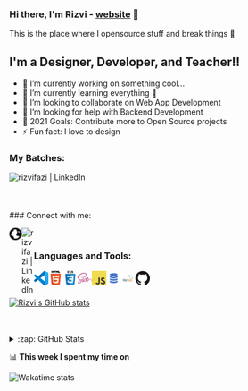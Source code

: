 ### Hi there, I'm Rizvi - [website] 👋

This is the place where I opensource stuff and break things 🤣

## I'm a Designer, Developer, and Teacher!!

- 🔭 I’m currently working on something cool...
- 🌱 I’m currently learning everything 🤣
- 👯 I’m looking to collaborate on Web App Development
- 🤔 I’m looking for help with Backend Development
- 🥅 2021 Goals: Contribute more to Open Source projects
- ⚡ Fun fact: I love to design


### My Batches:

[<img align="left" alt="rizvifazi | LinkedIn" width="150px" src="https://learn.microsoft.com/en-us/media/learn/certification/badges/microsoft-certified-fundamentals-badge.svg" />][AzureFund]

<br />
<br />
<br />
<br />
### Connect with me:

[<img align="left" alt="rizvifazi" width="22px" src="https://raw.githubusercontent.com/iconic/open-iconic/master/svg/globe.svg" />][website]
[<img align="left" alt="rizvifazi | LinkedIn" width="22px" src="https://cdn.jsdelivr.net/npm/simple-icons@v3/icons/linkedin.svg" />][linkedin]

<br />

### Languages and Tools:

<img align="left" alt="Visual Studio Code" width="26px" src="https://raw.githubusercontent.com/github/explore/80688e429a7d4ef2fca1e82350fe8e3517d3494d/topics/visual-studio-code/visual-studio-code.png" />
<img align="left" alt="HTML5" width="26px" src="https://raw.githubusercontent.com/github/explore/80688e429a7d4ef2fca1e82350fe8e3517d3494d/topics/html/html.png" />
<img align="left" alt="CSS3" width="26px" src="https://raw.githubusercontent.com/github/explore/80688e429a7d4ef2fca1e82350fe8e3517d3494d/topics/css/css.png" />
<img align="left" alt="Sass" width="26px" src="https://raw.githubusercontent.com/github/explore/80688e429a7d4ef2fca1e82350fe8e3517d3494d/topics/sass/sass.png" />
<img align="left" alt="JavaScript" width="26px" src="https://raw.githubusercontent.com/github/explore/80688e429a7d4ef2fca1e82350fe8e3517d3494d/topics/javascript/javascript.png" />
<img align="left" alt="SQL" width="26px" src="https://raw.githubusercontent.com/github/explore/80688e429a7d4ef2fca1e82350fe8e3517d3494d/topics/sql/sql.png" />
<img align="left" alt="MySQL" width="26px" src="https://raw.githubusercontent.com/github/explore/80688e429a7d4ef2fca1e82350fe8e3517d3494d/topics/mysql/mysql.png" />
<img align="left" alt="GitHub" width="26px" src="https://raw.githubusercontent.com/github/explore/78df643247d429f6cc873026c0622819ad797942/topics/github/github.png" />
<br />
<br />

[![Rizvi's GitHub stats](https://github-readme-stats.vercel.app/api?username=rizvifazi&count_private=true&show_icons=true&include_all_commits=true)](https://github.com/rizvifazi/github-readme-stats)

<br />


<br />
<details>
  <summary>:zap: GitHub Stats</summary>

  <img align="left" alt="RizviFazi's GitHub Stats" src="https://github-readme-stats.rizvifazi.vercel.app/api?username=rizvifazi&show_icons=true&hide_border=true" />

</details>

📊 **This week I spent my time on**

![Wakatime stats](https://github-readme-stats-taupe-two.vercel.app/api/wakatime?username=rizvifazi&hide_title=true&hide_border=true&langs_count=5&count_private=true)

[website]: https://rizvifazi.github.io
[linkedin]: https://linkedin.com/in/rizvifazi
[AzureFund]: https://www.credly.com/badges/e4d2bb76-4cee-4f0e-80a8-42c5393ef1d9/public_url
